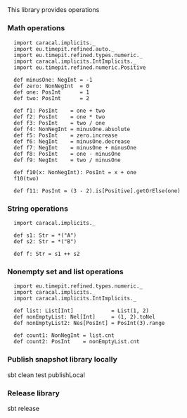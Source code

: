 ##
This library provides operations

### Math operations
````
  import caracal.implicits._
  import eu.timepit.refined.auto._
  import eu.timepit.refined.types.numeric._
  import caracal.implicits.IntImplicits._
  import eu.timepit.refined.numeric.Positive

  def minusOne: NegInt = -1
  def zero: NonNegInt  = 0
  def one: PosInt      = 1
  def two: PosInt      = 2

  def f1: PosInt    = one + two
  def f2: PosInt    = one * two
  def f3: PosInt    = two / one
  def f4: NonNegInt = minusOne.absolute
  def f5: PosInt    = zero.increase
  def f6: NegInt    = minusOne.decrease
  def f7: NegInt    = minusOne + minusOne
  def f8: PosInt    = one - minusOne
  def f9: NegInt    = two / minusOne

  def f10(x: NonNegInt): PosInt = x + one
  f10(two)

  def f11: PosInt = (3 - 2).is[Positive].getOrElse(one)
````

### String operations
````
  import caracal.implicits._

  def s1: Str = *("A")
  def s2: Str = *("B")

  def f: Str = s1 ++ s2
````

### Nonempty set and list operations
````
  import eu.timepit.refined.types.numeric._
  import caracal.implicits._
  import caracal.implicits.IntImplicits._

  def list: List[Int]            = List(1, 2)
  def nonEmptyList: Nel[Int]     = (1, 2).toNel
  def nonEmptyList2: Nes[PosInt] = PosInt(3).range

  def count1: NonNegInt = list.cnt
  def count2: PosInt    = nonEmptyList.cnt
````


### Publish snapshot library locally

sbt clean test publishLocal

### Release library

sbt release